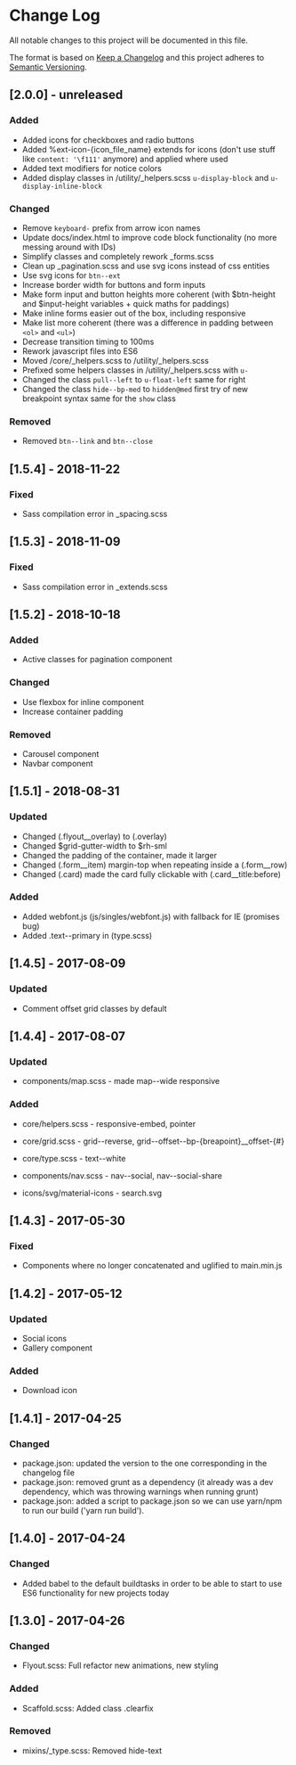 # Change Log
All notable changes to this project will be documented in this file.

The format is based on [Keep a Changelog](http://keepachangelog.com/)
and this project adheres to [Semantic Versioning](http://semver.org/).

## [2.0.0] - unreleased

### Added
- Added icons for checkboxes and radio buttons
- Added %ext-icon-{icon_file_name} extends for icons (don't use stuff like `content: '\f111'` anymore) and applied where used
- Added text modifiers for notice colors
- Added display classes in /utility/_helpers.scss `u-display-block` and `u-display-inline-block`

### Changed
- Remove `keyboard-` prefix from arrow icon names
- Update docs/index.html to improve code block functionality (no more messing around with IDs)
- Simplify classes and completely rework _forms.scss
- Clean up _pagination.scss and use svg icons instead of css entities
- Use svg icons for `btn--ext`
- Increase border width for buttons and form inputs
- Make form input and button heights more coherent (with $btn-height and $input-height variables + quick maths for paddings)
- Make inline forms easier out of the box, including responsive
- Make list more coherent (there was a difference in padding between `<ol>` and `<ul>`)
- Decrease transition timing to 100ms
- Rework javascript files into ES6
- Moved /core/_helpers.scss to /utility/_helpers.scss
- Prefixed some helpers classes in /utility/_helpers.scss with `u-`
- Changed the class `pull--left` to `u-float-left` same for right
- Changed the class `hide--bp-med` to `hidden@med` first try of new breakpoint syntax same for the `show` class

### Removed
- Removed `btn--link` and `btn--close`

## [1.5.4] - 2018-11-22

### Fixed
- Sass compilation error in _spacing.scss

## [1.5.3] - 2018-11-09

### Fixed
- Sass compilation error in _extends.scss

## [1.5.2] - 2018-10-18

### Added
- Active classes for pagination component

### Changed
- Use flexbox for inline component
- Increase container padding

### Removed
- Carousel component
- Navbar component

## [1.5.1] - 2018-08-31

### Updated
- Changed (.flyout__overlay) to (.overlay)
- Changed $grid-gutter-width to $rh-sml
- Changed the padding of the container, made it larger
- Changed (.form__item) margin-top when repeating inside a (.form__row)
- Changed (.card) made the card fully clickable with (.card__title:before)

### Added
- Added webfont.js (js/singles/webfont.js) with fallback for IE (promises bug)
- Added .text--primary in (type.scss)

## [1.4.5] - 2017-08-09

### Updated
- Comment offset grid classes by default

## [1.4.4] - 2017-08-07

### Updated
- components/map.scss - made map--wide responsive

### Added
- core/helpers.scss - responsive-embed, pointer
- core/grid.scss - grid--reverse, grid--offset--bp-{breapoint}__offset-{#}
- core/type.scss - text--white

- components/nav.scss - nav--social, nav--social-share

- icons/svg/material-icons - search.svg

## [1.4.3] - 2017-05-30

### Fixed
- Components where no longer concatenated and uglified to main.min.js

## [1.4.2] - 2017-05-12

### Updated
- Social icons
- Gallery component

### Added
- Download icon

## [1.4.1] - 2017-04-25

### Changed
- package.json: updated the version to the one corresponding in the changelog file
- package.json: removed grunt as a dependency (it already was a dev dependency, which was throwing warnings when running grunt)
- package.json: added a script to package.json so we can use yarn/npm to run our build ('yarn run build').

## [1.4.0] - 2017-04-24

### Changed
- Added babel to the default buildtasks in order to be able to start to use ES6 functionality for new projects today

## [1.3.0] - 2017-04-26

### Changed
- Flyout.scss: Full refactor new animations, new styling

### Added
- Scaffold.scss: Added class .clearfix

### Removed
- mixins/_type.scss: Removed hide-text

